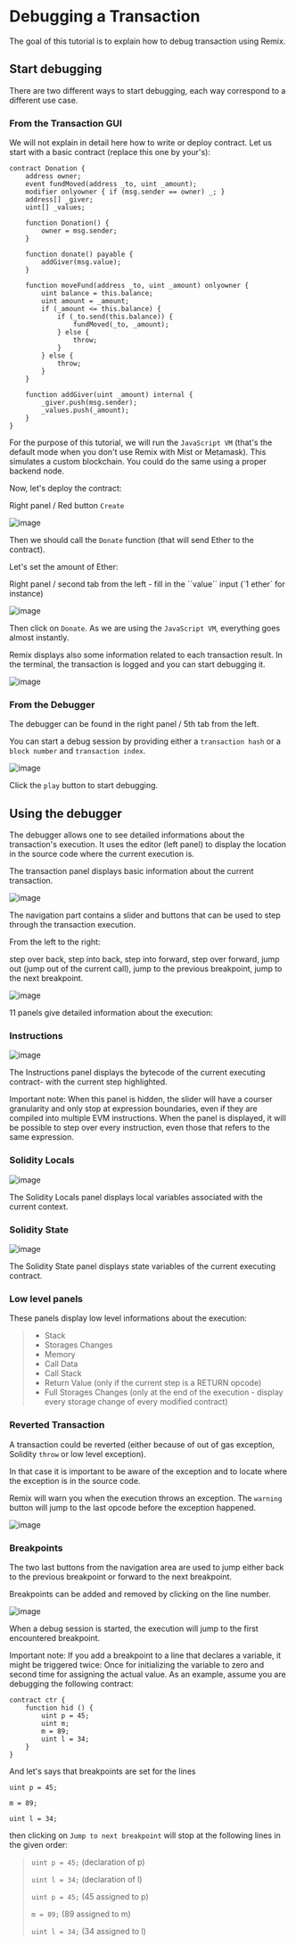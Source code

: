 Debugging a Transaction
=======================

The goal of this tutorial is to explain how to debug transaction using
Remix.

Start debugging
---------------

There are two different ways to start debugging, each way correspond to
a different use case.

### From the Transaction GUI

We will not explain in detail here how to write or deploy contract. Let
us start with a basic contract (replace this one by your's):

``` {.sourceCode .none}
contract Donation {
    address owner;
    event fundMoved(address _to, uint _amount);
    modifier onlyowner { if (msg.sender == owner) _; }
    address[] _giver;
    uint[] _values;

    function Donation() {
        owner = msg.sender;
    }

    function donate() payable {
        addGiver(msg.value);
    }

    function moveFund(address _to, uint _amount) onlyowner {
        uint balance = this.balance;
        uint amount = _amount;
        if (_amount <= this.balance) {
            if (_to.send(this.balance)) {
                fundMoved(_to, _amount);    
            } else {
                throw;
            }
        } else {
            throw;
        }
    }

    function addGiver(uint _amount) internal {
        _giver.push(msg.sender);
        _values.push(_amount);
    }
}
```

For the purpose of this tutorial, we will run the `JavaScript VM`
(that's the default mode when you don't use Remix with Mist or
Metamask). This simulates a custom blockchain. You could do the same
using a proper backend node.

Now, let's deploy the contract:

Right panel / Red button `Create`

![image](remix1.png)

Then we should call the `Donate` function (that will send Ether to the
contract).

Let's set the amount of Ether:

Right panel / second tab from the left - fill in the ´´value´´ input (´1
ether´ for instance)

![image](remix_valueinput.png)

Then click on `Donate`. As we are using the `JavaScript VM`, everything
goes almost instantly.

Remix displays also some information related to each transaction result.
In the terminal, the transaction is logged and you can start debugging
it.

![image](remix_startdebugging.png)

### From the Debugger

The debugger can be found in the right panel / 5th tab from the left.

You can start a debug session by providing either a `transaction hash`
or a `block number` and `transaction index`.

![image](remix3.png)

Click the `play` button to start debugging.

Using the debugger
------------------

The debugger allows one to see detailed informations about the
transaction's execution. It uses the editor (left panel) to display the
location in the source code where the current execution is.

The transaction panel displays basic information about the current
transaction.

![image](remix_debugtransactioninfo.png)

The navigation part contains a slider and buttons that can be used to
step through the transaction execution.

From the left to the right:

step over back, step into back, step into forward, step over forward,
jump out (jump out of the current call), jump to the previous
breakpoint, jump to the next breakpoint.

![image](remix_navigation.png)

11 panels give detailed information about the execution:

### Instructions

![image](remix_debuginstructions.png)

The Instructions panel displays the bytecode of the current executing
contract- with the current step highlighted.

Important note: When this panel is hidden, the slider will have a
courser granularity and only stop at expression boundaries, even if they
are compiled into multiple EVM instructions. When the panel is
displayed, it will be possible to step over every instruction, even
those that refers to the same expression.

### Solidity Locals

![image](remix_soliditylocals.png)

The Solidity Locals panel displays local variables associated with the
current context.

### Solidity State

![image](remix_soliditystate.png)

The Solidity State panel displays state variables of the current
executing contract.

### Low level panels

These panels display low level informations about the execution:

> -   Stack
> -   Storages Changes
> -   Memory
> -   Call Data
> -   Call Stack
> -   Return Value (only if the current step is a RETURN opcode)
> -   Full Storages Changes (only at the end of the execution - display
>     every storage change of every modified contract)

### Reverted Transaction

A transaction could be reverted (either because of out of gas exception,
Solidity `throw` or low level exception).

In that case it is important to be aware of the exception and to locate
where the exception is in the source code.

Remix will warn you when the execution throws an exception. The
`warning` button will jump to the last opcode before the exception
happened.

![image](remix_executionexception.png)

### Breakpoints

The two last buttons from the navigation area are used to jump either
back to the previous breakpoint or forward to the next breakpoint.

Breakpoints can be added and removed by clicking on the line number.

![image](remix_breakpoint.png)

When a debug session is started, the execution will jump to the first
encountered breakpoint.

Important note: If you add a breakpoint to a line that declares a
variable, it might be triggered twice: Once for initializing the
variable to zero and second time for assigning the actual value. As an
example, assume you are debugging the following contract:

``` {.sourceCode .none}
contract ctr {
    function hid () {
        uint p = 45;
        uint m;
        m = 89;
        uint l = 34;
    }
}
```

And let's says that breakpoints are set for the lines

`uint p = 45;`

`m = 89;`

`uint l = 34;`

then clicking on `Jump to next breakpoint` will stop at the following
lines in the given order:

> `uint p = 45;` (declaration of p)
>
> `uint l = 34;` (declaration of l)
>
> `uint p = 45;` (45 assigned to p)
>
> `m = 89;` (89 assigned to m)
>
> `uint l = 34;` (34 assigned to l)

